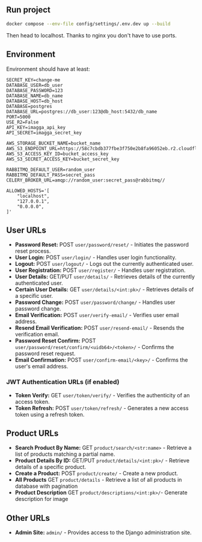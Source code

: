 ## Run project

```bash
docker compose --env-file config/settings/.env.dev up --build
```

Then head to localhost. Thanks to nginx you don't have to use ports.

## Environment

Environment should have at least:

```
SECRET_KEY=change-me
DATABASE_USER=db_user
DATABASE_PASSWORD=123
DATABASE_NAME=db_name
DATABASE_HOST=db_host
DATABASE=postgres
DATABASE_URL=postgres://db_user:123@db_host:5432/db_name
PORT=5000
USE_R2=False
API_KEY=imagga_api_key
API_SECRET=imagga_secret_key

AWS_STORAGE_BUCKET_NAME=bucket_name
AWS_S3_ENDPOINT_URL=https://58c7cbdb377fbe3f750e2b8fa96052eb.r2.cloudflarestorage.com
AWS_S3_ACCESS_KEY_ID=bucket_access_key
AWS_S3_SECRET_ACCESS_KEY=bucket_secret_key

RABBITMQ_DEFAULT_USER=random_user
RABBITMQ_DEFAULT_PASS=secret_pass
CELERY_BROKER_URL=amqp://random_user:secret_pass@rabbitmq//

ALLOWED_HOSTS='[
    "localhost",
    "127.0.0.1",
    "0.0.0.0",
]'

```

## User URLs

-   **Password Reset:** POST `user/password/reset/` - Initiates the password reset process.
-   **User Login:** POST `user/login/` - Handles user login functionality.
-   **Logout:** POST `user/logout/` - Logs out the currently authenticated user.
-   **User Registration:** POST `user/register/` - Handles user registration.
-   **User Details:** GET/PUT `user/details/` - Retrieves details of the currently authenticated user.
-   **Certain User Details:** GET `user/details/<int:pk>/` - Retrieves details of a specific user.
-   **Password Change:** POST `user/password/change/` - Handles user password change.
-   **Email Verification:** POST `user/verify-email/` - Verifies user email address.
-   **Resend Email Verification:** POST `user/resend-email/` - Resends the verification email.
-   **Password Reset Confirm:** POST `user/password/reset/confirm/<uidb64>/<token>/` - Confirms the password reset request.
-   **Email Confirmation:** POST `user/confirm-email/<key>/` - Confirms the user's email address.

### JWT Authentication URLs (if enabled)

-   **Token Verify:** GET `user/token/verify/` - Verifies the authenticity of an access token.
-   **Token Refresh:** POST `user/token/refresh/` - Generates a new access token using a refresh token.

## Product URLs

-   **Search Product By Name:** GET `product/search/<str:name>` - Retrieve a list of products matching a partial name.
-   **Product Details By ID:** GET/PUT `product/details/<int:pk>/` - Retrieve details of a specific product.
-   **Create a Product:** POST `product/create/` - Create a new product.
-   **All Products** GET `product/details` - Retrieve a list of all products in database with pagination
-   **Product Description** GET `product/descriptions/<int:pk>/`- Generate description for image

## Other URLs

-   **Admin Site:** `admin/` - Provides access to the Django administration site.
